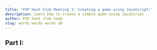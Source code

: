 ```yaml
---
title: 'P2P Hack Club Meeting 3: Creating a game using JavaScript!'
description: Learn how to create a simple game using JavaScript
author: P2P hack club team
slug: words words words xD
---
```

## Part I:

